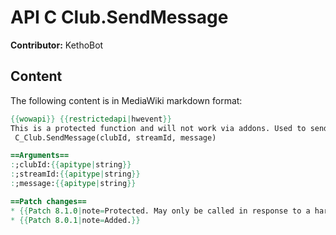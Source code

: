 # API C Club.SendMessage

**Contributor:** KethoBot

## Content

The following content is in MediaWiki markdown format:

```mediawiki
{{wowapi}} {{restrictedapi|hwevent}}
This is a protected function and will not work via addons. Used to send message to Club Stream. 
 C_Club.SendMessage(clubId, streamId, message)

==Arguments==
:;clubId:{{apitype|string}}
:;streamId:{{apitype|string}}
:;message:{{apitype|string}}

==Patch changes==
* {{Patch 8.1.0|note=Protected. May only be called in response to a hardware event.}}
* {{Patch 8.0.1|note=Added.}}
```